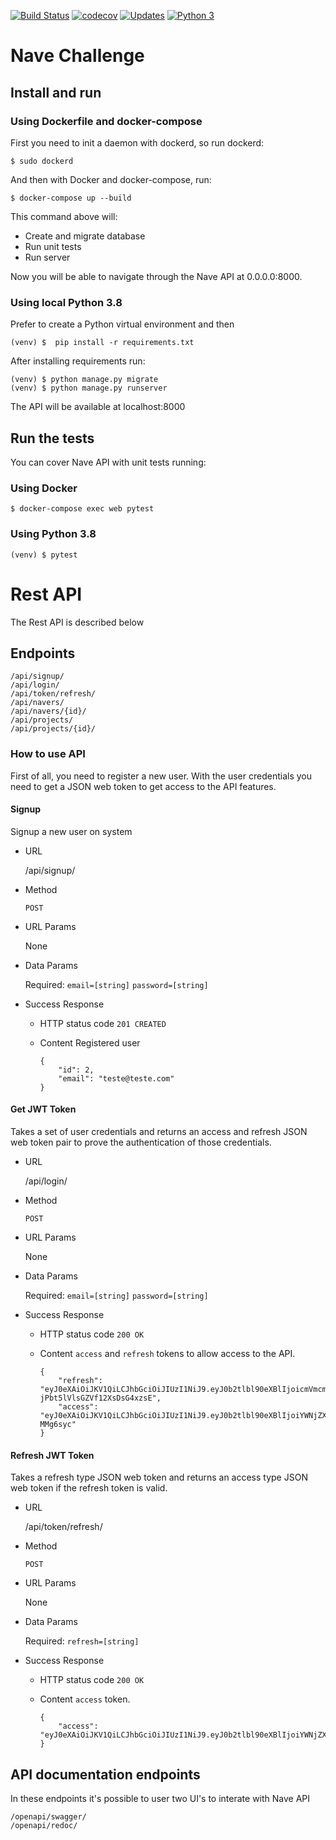 [![Build Status](https://travis-ci.com/ThiagoDiasV/nave-challenge.svg?branch=master)](https://travis-ci.com/ThiagoDiasV/nave-challenge) [![codecov](https://codecov.io/gh/ThiagoDiasV/nave-challenge/branch/master/graph/badge.svg)](https://codecov.io/gh/ThiagoDiasV/nave-challenge) [![Updates](https://pyup.io/repos/github/ThiagoDiasV/nave-challenge/shield.svg)](https://pyup.io/repos/github/ThiagoDiasV/nave-challenge/) [![Python 3](https://pyup.io/repos/github/ThiagoDiasV/nave-challenge/python-3-shield.svg)](https://pyup.io/repos/github/ThiagoDiasV/nave-challenge/)



# Nave Challenge

## Install and run

### Using Dockerfile and docker-compose

First you need to init a daemon with dockerd, so run dockerd:

    $ sudo dockerd

And then with Docker and docker-compose, run:

    $ docker-compose up --build

This command above will: 
- Create and migrate database 
- Run unit tests
- Run server

Now you will be able to navigate through the Nave API at 0.0.0.0:8000.

### Using local Python 3.8

Prefer to create a Python virtual environment and then

    (venv) $  pip install -r requirements.txt

After installing requirements run:

    (venv) $ python manage.py migrate
    (venv) $ python manage.py runserver

The API will be available at localhost:8000

## Run the tests

You can cover Nave API with unit tests running:

### Using Docker

    $ docker-compose exec web pytest

### Using Python 3.8

    (venv) $ pytest

# Rest API

The Rest API is described below

## Endpoints

    /api/signup/
    /api/login/
    /api/token/refresh/
    /api/navers/
    /api/navers/{id}/
    /api/projects/
    /api/projects/{id}/

### How to use API

First of all, you need to register a new user. With the user credentials you need to get a JSON web token to get access to the API features.

#### Signup

Signup a new user on system

* URL

    /api/signup/

* Method

    `POST`

- URL Params

    None

- Data Params

    Required:
    `email=[string]`
    `password=[string]`

- Success Response

    - HTTP status code
        `201 CREATED`

    - Content
        Registered user
        ```
        {
            "id": 2,
            "email": "teste@teste.com"
        }
        ```


#### Get JWT Token
     
Takes a set of user credentials and returns an access and refresh JSON web token pair to prove the authentication of those credentials.

* URL

    /api/login/

* Method

    `POST`

- URL Params

    None

- Data Params

    Required:
    `email=[string]`
    `password=[string]`

- Success Response

    - HTTP status code
        `200 OK`

    - Content
        `access` and `refresh` tokens to allow access to the API.
        ```
        {
            "refresh": "eyJ0eXAiOiJKV1QiLCJhbGciOiJIUzI1NiJ9.eyJ0b2tlbl90eXBlIjoicmVmcmVzaCIsImV4cCI6MTU5NzYyMzQxMCwianRpIjoiNDg2OTBlNDU0MTZmNDEwNzg1NGM2ODY5N2M1NzI5NjYiLCJ1c2VyX2lkIjoyfQ.T2f8SMnp1qmpVXOi3-jPbt5lVlsGZVf12XsDsG4xzsE",
            "access": "eyJ0eXAiOiJKV1QiLCJhbGciOiJIUzI1NiJ9.eyJ0b2tlbl90eXBlIjoiYWNjZXNzIiwiZXhwIjoxNTk3NTM3MzEwLCJqdGkiOiI3N2ZjOTM0ZGQ1Y2I0ZjIzOTllMmU3YzhjYThmNTFiYyIsInVzZXJfaWQiOjJ9.Z62KDEV7gq0E7TsXHnOF6k3X52ffP_3YuFh-MMg6syc"
        }
        ```

#### Refresh JWT Token

Takes a refresh type JSON web token and returns an access type JSON web token if the refresh token is valid.

* URL

    /api/token/refresh/

* Method

    `POST`

- URL Params

    None

- Data Params

    Required:
    `refresh=[string]`

- Success Response

    - HTTP status code
        `200 OK`

    - Content
        `access` token.
        ```
        {
            "access": "eyJ0eXAiOiJKV1QiLCJhbGciOiJIUzI1NiJ9.eyJ0b2tlbl90eXBlIjoiYWNjZXNzIiwiZXhwIjoxNTk3NTM3NTIzLCJqdGkiOiJiYTA4OTU5MmZiMmM0NzExYTAyZDk2MmFkMzFhNTgwMiIsInVzZXJfaWQiOjJ9.qGmWlLceDGtcRF_icfKj5FiDH_6W3pd4aQyjerIADsU"
        }
        ```


## API documentation endpoints

In these endpoints it's possible to user two UI's to interate with Nave API

    /openapi/swagger/
    /openapi/redoc/